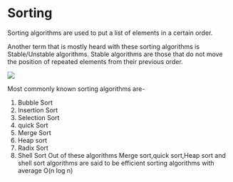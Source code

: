 # **Sorting**

Sorting algorithms are used to put a list of elements in a certain order.

Another term that is mostly heard with these sorting algorithms is Stable/Unstable algorithms.
Stable algorithms are those that do not move the position of repeated elements from their previous order.

![](https://upload.wikimedia.org/wikipedia/commons/thumb/8/82/Sorting_stability_playing_cards.svg/330px-Sorting_stability_playing_cards.svg.png)


Most commonly known sorting algorithms are-  
1. Bubble Sort  
1. Insertion Sort  
3. Selection Sort  
4. quick Sort  
5. Merge Sort  
6. Heap sort  
7. Radix Sort  
8. Shell Sort
Out of these algorithms Merge sort,quick sort,Heap sort and shell sort algorithms are said to be efficient sorting algorithms with average O(n log n)


